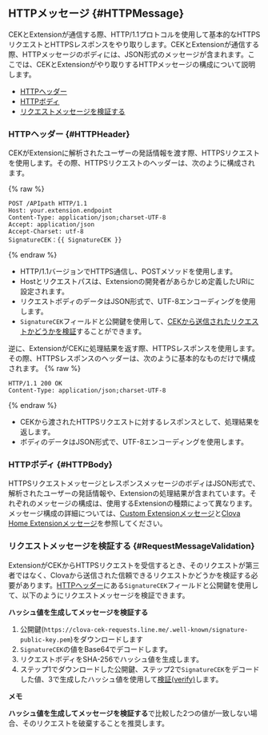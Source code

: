 ## HTTPメッセージ {#HTTPMessage}
CEKとExtensionが通信する際、HTTP/1.1プロトコルを使用して基本的なHTTPSリクエストとHTTPSレスポンスをやり取りします。CEKとExtensionが通信する際、HTTPメッセージのボディには、JSON形式のメッセージが含まれます。ここでは、CEKとExtensionがやり取りするHTTPメッセージの構成について説明します。

* [HTTPヘッダー](#HTTPHeader)
* [HTTPボディ](#HTTPBody)
* [リクエストメッセージを検証する](#RequestMessageValidation)

### HTTPヘッダー {#HTTPHeader}
CEKがExtensionに解析されたユーザーの発話情報を渡す際、HTTPSリクエストを使用します。その際、HTTPSリクエストのヘッダーは、次のように構成されます。

{% raw %}

```
POST /APIpath HTTP/1.1
Host: your.extension.endpoint
Content-Type: application/json;charset-UTF-8
Accept: application/json
Accept-Charset: utf-8
SignatureCEK：{{ SignatureCEK }}
```
{% endraw %}

* HTTP/1.1バージョンでHTTPS通信し、POSTメソッドを使用します。
* Hostとリクエストパスは、Extensionの開発者があらかじめ定義したURIに設定されます。
* リクエストボディのデータはJSON形式で、UTF-8エンコーディングを使用します。
* `SignatureCEK`フィールドと公開鍵を使用して、[CEKから送信されたリクエストかどうかを検証](#RequestMessageValidation)することができます。

逆に、ExtensionがCEKに処理結果を返す際、HTTPSレスポンスを使用します。その際、HTTPSレスポンスのヘッダーは、次のように基本的なものだけで構成されます。
{% raw %}
```
HTTP/1.1 200 OK
Content-Type: application/json;charset-UTF-8
```
{% endraw %}
* CEKから渡されたHTTPSリクエストに対するレスポンスとして、処理結果を返します。
* ボディのデータはJSON形式で、UTF-8エンコーディングを使用します。

### HTTPボディ {#HTTPBody}
HTTPSリクエストメッセージとレスポンスメッセージのボディはJSON形式で、解析されたユーザーの発話情報や、Extensionの処理結果が含まれています。それぞれのメッセージの構成は、使用するExtensionの種類によって異なります。メッセージ構成の詳細については、[Custom Extensionメッセージ](#CustomExtMessage)と[Clova Home Extensionメッセージ](#ClovaHomeExtMessage)を参照してください。

### リクエストメッセージを検証する {#RequestMessageValidation}
ExtensionがCEKからHTTPSリクエストを受信するとき、そのリクエストが第三者ではなく、Clovaから送信された信頼できるリクエストかどうかを検証する必要があります。[HTTPヘッダー](#HTTPHeader)にある`SignatureCEK`フィールドと公開鍵を使用して、以下のようにリクエストメッセージを検証できます。

**ハッシュ値を生成してメッセージを検証する**
1. 公開鍵(`https://clova-cek-requests.line.me/.well-known/signature-public-key.pem`)をダウンロードします
2. `SignatureCEK`の値をBase64でデコードします。
3. リクエストボディをSHA-256でハッシュ値を生成します。
4. ステップ1でダウンロードした公開鍵、ステップ2で`SignatureCEK`をデコードした値、3で生成したハッシュ値を使用して<a href="https://en.wikipedia.org/wiki/Digital_Signature_Algorithm#Verifying" target="_blank">検証(verify)</a>します。

<div class="note">
  <p><strong>メモ</strong></p>
  <p><strong>ハッシュ値を生成してメッセージを検証する</strong>で比較した2つの値が一致しない場合、そのリクエストを破棄することを推奨します。</p>
</div>
